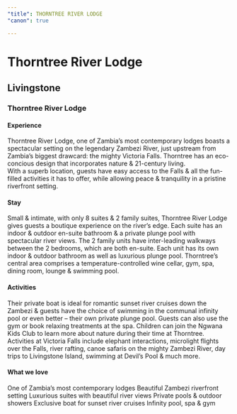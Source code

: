 ```yaml
---
"title": THORNTREE RIVER LODGE
"canon": true

---
```


# Thorntree River Lodge
## Livingstone
### Thorntree River Lodge

#### Experience
Thorntree River Lodge, one of Zambia’s most contemporary lodges boasts a spectacular setting on the legendary Zambezi River, just upstream from Zambia’s biggest drawcard:  the mighty Victoria Falls.
Thorntree has an eco-concious design that incorporates nature &amp; 21-century living.  
With a superb location, guests have easy access to the Falls &amp; all the fun-filled activities it has to offer, while allowing peace &amp; tranquility in a pristine riverfront setting.

#### Stay
Small &amp; intimate, with only 8 suites &amp; 2 family suites, Thorntree River Lodge gives guests a boutique experience on the river’s edge.
Each suite has an indoor &amp; outdoor en-suite bathroom &amp; a private plunge pool with spectacular river views.
The 2 family units have inter-leading walkways between the 2 bedrooms, which are both en-suite.  Each unit has its own indoor &amp; outdoor bathroom as well as luxurious plunge pool. 
Thorntree’s central area comprises a temperature-controlled wine cellar, gym, spa, dining room, lounge &amp; swimming pool.

#### Activities
Their private boat is ideal for romantic sunset river cruises down the Zambezi &amp; guests have the choice of swimming in the communal infinity pool or even better – their own private plunge pool.
Guests can also use the gym or book relaxing treatments at the spa.  Children can join the Ngwana Kids Club to learn more about nature during their time at Thorntree.
Activities at Victoria Falls include elephant interactions, microlight flights over the Falls, river rafting, canoe safaris on the mighty Zambezi River, day trips to Livingstone Island, swimming at Devil’s Pool &amp; much more.


#### What we love
One of Zambia’s most contemporary lodges
Beautiful Zambezi riverfront setting
Luxurious suites with beautiful river views
Private pools &amp; outdoor showers
Exclusive boat for sunset river cruises
Infinity pool, spa &amp; gym